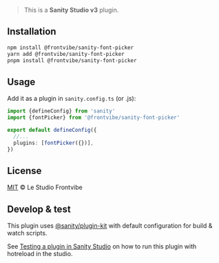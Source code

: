 > This is a **Sanity Studio v3** plugin.

## Installation

```sh
npm install @frontvibe/sanity-font-picker
yarn add @frontvibe/sanity-font-picker
pnpm install @frontvibe/sanity-font-picker
```

## Usage

Add it as a plugin in `sanity.config.ts` (or .js):

```ts
import {defineConfig} from 'sanity'
import {fontPicker} from '@frontvibe/sanity-font-picker'

export default defineConfig({
  //...
  plugins: [fontPicker({})],
})
```

## License

[MIT](LICENSE) © Le Studio Frontvibe

## Develop & test

This plugin uses [@sanity/plugin-kit](https://github.com/sanity-io/plugin-kit)
with default configuration for build & watch scripts.

See [Testing a plugin in Sanity Studio](https://github.com/sanity-io/plugin-kit#testing-a-plugin-in-sanity-studio)
on how to run this plugin with hotreload in the studio.
